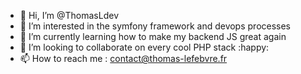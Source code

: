 - 👋 Hi, I’m @ThomasLdev
- 👀 I’m interested in the symfony framework and devops processes
- 🌱 I’m currently learning how to make my backend JS great again
- 💞️ I’m looking to collaborate on every cool PHP stack :happy:
- 📫 How to reach me : contact@thomas-lefebvre.fr

<!---
ThomasLdev/ThomasLdev is a ✨ special ✨ repository because its `README.md` (this file) appears on your GitHub profile.
You can click the Preview link to take a look at your changes.
--->
